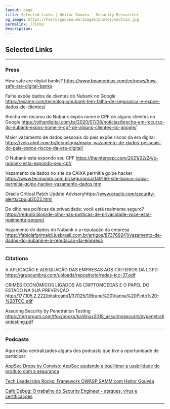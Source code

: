 ```yaml
---
layout: page
title: Selected Links | Heitor Gouvêa - Security Researcher
og_image: https://heitorgouvea.me/images/photos/section.jpg
permalink: /links
description: 
---
```


## Selected Links

---

### Press

How safe are digital banks?
https://www.bnamericas.com/en/news/how-safe-are-digital-banks

Falha expõe dados de clientes do Nubank no Google
https://exame.com/tecnologia/nubank-tem-falha-de-seguranca-e-expoe-dados-de-clientes/

Brecha em recurso do Nubank expôs nome e CPF de alguns clientes no Google
https://olhardigital.com.br/2020/07/08/noticias/brecha-em-recurso-do-nubank-expos-nome-e-cpf-de-alguns-clientes-no-google/

Maior vazamento de dados pessoais do país expõe riscos da era digital
https://veja.abril.com.br/tecnologia/maior-vazamento-de-dados-pessoais-do-pais-expoe-riscos-da-era-digital/

O Nubank está expondo seu CPF
https://theintercept.com/2021/02/24/o-nubank-esta-expondo-seu-cpf/

Vazamento de dados no site da CAIXA permitia golpe hacker
https://www.tecmundo.com.br/seguranca/149166-site-banco-caixa-permitia-golpe-hacker-vazamento-dados.htm

Oracle Critical Patch Update Advisoryhttps://www.oracle.com/security-alerts/cpujul2022.html

De olho nas políticas de privacidade: você está realmente seguro?
https://redunb.blog/de-olho-nas-politicas-de-privacidade-voce-esta-realmente-seguro/

Vazamento de dados do Nubank e a reputação da empresa
https://fabiolafgrimaldi.jusbrasil.com.br/artigos/873769241/vazamento-de-dados-do-nubank-e-a-reputacao-da-empresa

---

### Citations

A APLICAÇÃO E ADEQUAÇÃO DAS EMPRESAS AOS CRITÉRIOS DA LGPD
https://grupounibra.com/uploads/repositorio/redes-tcc-37.pdf

CRIMES ECONÔMICOS LIGADOS ÀS CRIPTOMOEDAS E O PAPEL DO ESTADO NA SUA PREVENÇÃO
http://177.105.2.222/bitstream/1/37025/1/Bruno%20Vianna%20Pinto%20-%20TCC.pdf

Assuring Security by Penetration Testing
https://terrorgum.com/tfox/books/kalilinux2018_assuringsecuritybypenetrationtesting.pdf

---

### Podcasts

Aqui estão centralizados alguns dos podcasts que tive a oportunidade de participar:

[AppSec Drops by Conviso: AppSec ajudando a equilibrar a usabilidade do produto com a segurança](https://www.youtube.com/watch?v=z5q4QsWA7U4)

[Tech Leadership Rocks: Framework OWASP SAMM com Heitor Gouvêa](https://techleadership.rocks/2023/06/18/framework-owasp-samm-com-heitor-gouvea/)

[Café Debug: O trabalho do Security Engineer - ataques, vírus e certificações](https://cafedebug.com.br/detalhes-episódio?guid=a2bedb3d-1f8e-43fe-afac-874b287dce62)

---